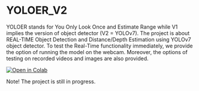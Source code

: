 # YOLOER_V2
YOLOER stands for You Only Look Once and Estimate Range while V1 implies the version of object detector (V2 = YOLOv7). The project is about REAL-TIME Object Detection and Distance/Depth Estimation using YOLOv7 object detector. To test the Real-Time functionality immediately, we provide the option of running the model on the webcam. Moreover, the options of testing on recorded videos and images are also provided.

[![Open in Colab](https://colab.research.google.com/assets/colab-badge.svg)](https://colab.research.google.com/github/HassanBinHaroon/YOLOER_V2/blob/master/YOLOER_V2.ipynb)

Note! The project is still in progress.
